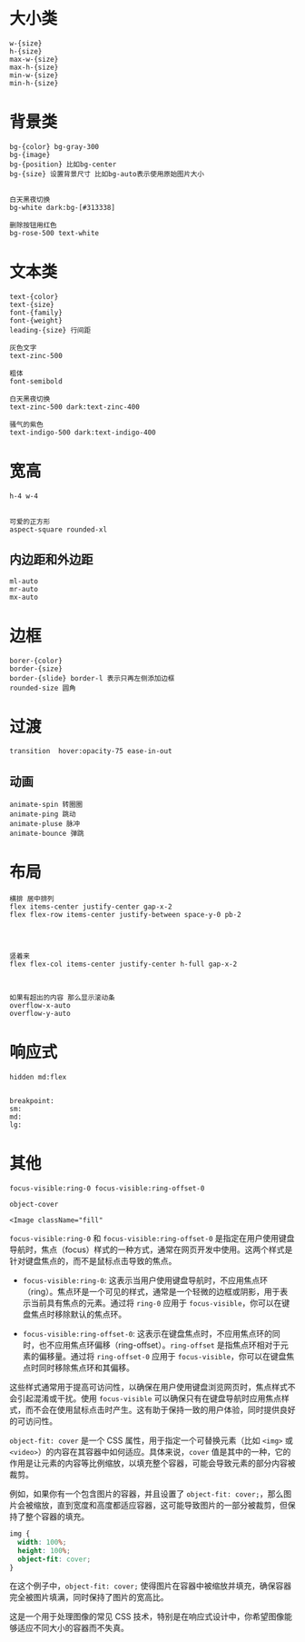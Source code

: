 

# 大小类

```
w-{size}
h-{size}
max-w-{size}
max-h-{size}
min-w-{size}
min-h-{size}
```


# 背景类
```
bg-{color} bg-gray-300
bg-{image} 
bg-{position} 比如bg-center
bg-{size} 设置背景尺寸 比如bg-auto表示使用原始图片大小


白天黑夜切换
bg-white dark:bg-[#313338]

删除按钮用红色
bg-rose-500 text-white
```


# 文本类

```
text-{color}
text-{size}
font-{family}
font-{weight}
leading-{size} 行间距

灰色文字
text-zinc-500

粗体
font-semibold

白天黑夜切换
text-zinc-500 dark:text-zinc-400

骚气的紫色
text-indigo-500 dark:text-indigo-400
```


# 宽高
```
h-4 w-4


可爱的正方形
aspect-square rounded-xl
```


## 内边距和外边距
```
ml-auto
mr-auto
mx-auto

```





# 边框
```
borer-{color}
border-{size}
border-{slide} border-l 表示只再左侧添加边框
rounded-size 圆角
```



# 过渡
```
transition  hover:opacity-75 ease-in-out
```

## 动画
```
animate-spin 转圈圈
animate-ping 跳动
animate-pluse 脉冲
animate-bounce 弹跳
```



# 布局
```
横排 居中排列
flex items-center justify-center gap-x-2
flex flex-row items-center justify-between space-y-0 pb-2




竖着来
flex flex-col items-center justify-center h-full gap-x-2



如果有超出的内容 那么显示滚动条
overflow-x-auto
overflow-y-auto
```




# 响应式
```
hidden md:flex


breakpoint:
sm:
md:
lg:
```





# 其他
```
focus-visible:ring-0 focus-visible:ring-offset-0

object-cover

<Image className="fill"
```


`focus-visible:ring-0` 和 `focus-visible:ring-offset-0` 是指定在用户使用键盘导航时，焦点（focus）样式的一种方式，通常在网页开发中使用。这两个样式是针对键盘焦点的，而不是鼠标点击导致的焦点。

- `focus-visible:ring-0`: 这表示当用户使用键盘导航时，不应用焦点环（ring）。焦点环是一个可见的样式，通常是一个轻微的边框或阴影，用于表示当前具有焦点的元素。通过将 `ring-0` 应用于 `focus-visible`，你可以在键盘焦点时移除默认的焦点环。

- `focus-visible:ring-offset-0`: 这表示在键盘焦点时，不应用焦点环的同时，也不应用焦点环偏移（ring-offset）。`ring-offset` 是指焦点环相对于元素的偏移量。通过将 `ring-offset-0` 应用于 `focus-visible`，你可以在键盘焦点时同时移除焦点环和其偏移。

这些样式通常用于提高可访问性，以确保在用户使用键盘浏览网页时，焦点样式不会引起混淆或干扰。使用 `focus-visible` 可以确保只有在键盘导航时应用焦点样式，而不会在使用鼠标点击时产生。这有助于保持一致的用户体验，同时提供良好的可访问性。



`object-fit: cover` 是一个 CSS 属性，用于指定一个可替换元素（比如 `<img>` 或 `<video>`）的内容在其容器中如何适应。具体来说，`cover` 值是其中的一种，它的作用是让元素的内容等比例缩放，以填充整个容器，可能会导致元素的部分内容被裁剪。

例如，如果你有一个包含图片的容器，并且设置了 `object-fit: cover;`，那么图片会被缩放，直到宽度和高度都适应容器，这可能导致图片的一部分被裁剪，但保持了整个容器的填充。

```css
img {
  width: 100%;
  height: 100%;
  object-fit: cover;
}
```

在这个例子中，`object-fit: cover;` 使得图片在容器中被缩放并填充，确保容器完全被图片填满，同时保持了图片的宽高比。

这是一个用于处理图像的常见 CSS 技术，特别是在响应式设计中，你希望图像能够适应不同大小的容器而不失真。